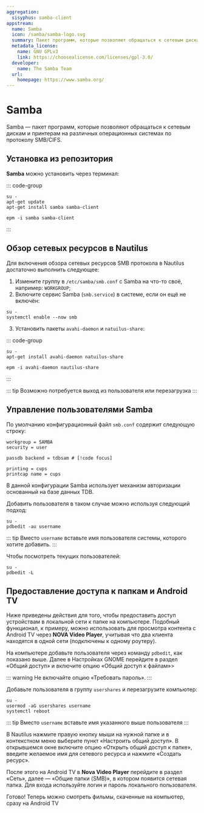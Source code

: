 ```yaml
---
aggregation:
  sisyphus: samba-client
appstream:
  name: Samba
  icon: /samba/samba-logo.svg
  summary: Пакет программ, которые позволяют обращаться к сетевым дискам и принтерам на различных операционных системах по протоколу SMB/CIFS.
  metadata_license:
    name: GNU GPLv3
    link: https://choosealicense.com/licenses/gpl-3.0/
  developer:
    name: The Samba Team
  url:
    homepage: https://www.samba.org/
---
```


# Samba

Samba — пакет программ, которые позволяют обращаться к сетевым дискам и принтерам на различных операционных системах по протоколу SMB/CIFS.

## Установка из репозитория

**Samba** можно установить через терминал:

::: code-group

```shell[apt-get]
su -
apt-get update
apt-get install samba samba-client
```

```shell[epm]
epm -i samba samba-client
```

:::

## Обзор сетевых ресурсов в Nautilus

Для включения обзора сетевых ресурсов SMB протокола в Nautilus достаточно выполнить следующее:

1. Измените группу в `/etc/samba/smb.conf` c Samba на что-то своё, например: `WORKGROUP`;
2. Включите сервис Samba (`smb.service`) в системе, если он ещё не включён:

```shell
su -
systemctl enable --now smb
```

3. Установить пакеты `avahi-daemon` и `natuilus-share`:

::: code-group

```shell[apt-get]
su -
apt-get install avahi-daemon natuilus-share
```

```shell[epm]
epm -i avahi-daemon nautilus-share
```

:::

::: tip
Возможно потребуется выход из пользователя или перезагрузка
:::

## Управление пользователями Samba

По умолчанию конфигурационный файл `smb.conf` содержит следующую строку:

```shell
workgroup = SAMBA
security = user

passdb backend = tdbsam # [!code focus]

printing = cups
printcap name = cups
```

В данной конфигурации Samba использует механизм авторизации основанный на базе данных TDB.

Добавить пользователя в таком случае можно используя следующий подход:

```shell
su -
pdbedit -au username
```

::: tip
Вместо `username` вставьте имя пользователя системы, которого хотите добавить.
:::

Чтобы посмотреть текущих пользователей:

```shell
su -
pdbedit -L
```

## Предоставление доступа к папкам и Android TV

Ниже приведены действия для того, чтобы предоставить доступ устройствам в локальной сети к папке на компьютере. Подобный функционал, к примеру, можно использовать для просмотра контента с Android TV через **NOVA Video Player**, учитывая что два клиента находятся в одной сети (подключены к одному роутеру).

На компьютере добавьте пользователя через команду `pdbedit`, как показано выше. Далее в Настройках GNOME перейдите в раздел «Общий доступ» и включите опцию «Общий доступ к файлам»>

::: warning
Не включайте опцию «Требовать пароль».
:::

Добавьте пользователя в группу `usershares` и перезагрузите компьютер:

```shell
su -
usermod -aG usershares username
systemctl reboot
```

::: tip
Вместо `username` вставьте имя указанного выше пользователя
:::

В Nautilus нажмите правую кнопку мыши на нужной папке и в контекстном меню выберите пункт «Настроить общий доступ». В открывшемся окне включите опцию «Открыть общий доступ к папке», введите желаемое имя для сетевого ресурса и нажмите «Создать ресурс».

После этого на Android TV в **Nova Video Player** перейдите в раздел «Сеть», далее — «Общие папки (SMB)», в котором появится сетевая папка. Для входа используйте логин и пароль локального пользователя.

Готово! Теперь можно смотреть фильмы, скаченные на компьютер, сразу на Android TV
